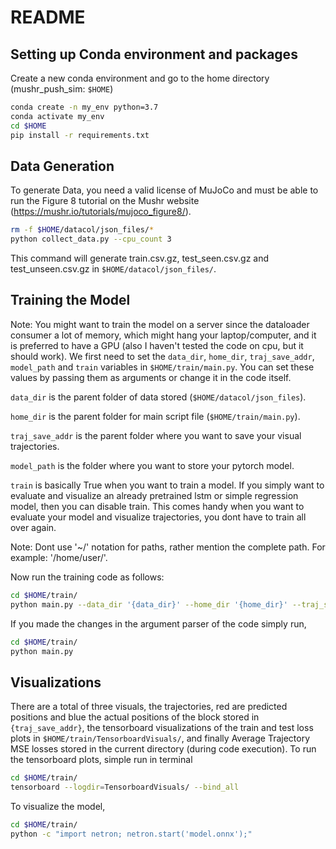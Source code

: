 # README

## Setting up Conda environment and packages
Create a new conda environment and go to the home directory (mushr_push_sim: `$HOME`)

```bash
conda create -n my_env python=3.7
conda activate my_env
cd $HOME
pip install -r requirements.txt
```

## Data Generation
To generate Data, you need a valid license of MuJoCo and must be able to run the Figure 8 tutorial on the Mushr website (https://mushr.io/tutorials/mujoco_figure8/).

```bash
rm -f $HOME/datacol/json_files/*
python collect_data.py --cpu_count 3
```
This command will generate train.csv.gz, test_seen.csv.gz and test_unseen.csv.gz in `$HOME/datacol/json_files/`.

## Training the Model
Note: You might want to train the model on a server since the dataloader consumer a lot of memory, which might hang your laptop/computer, and it is preferred to have a GPU (also I haven't tested the code on cpu, but it should work). We first need to set the `data_dir`, `home_dir`, `traj_save_addr`, `model_path` and `train` variables in `$HOME/train/main.py`. You can set these values by passing them as arguments or change it in the code itself.

`data_dir` is the parent folder of data stored (`$HOME/datacol/json_files`).

`home_dir` is the parent folder for main script file (`$HOME/train/main.py`).

`traj_save_addr` is the parent folder where you want to save your visual trajectories.

`model_path` is the folder where you want to store your pytorch model.

`train` is basically True when you want to train a model. If you simply want to evaluate and visualize an already pretrained lstm or simple regression model, then you can disable train. This comes handy when you want to evaluate your model and visualize trajectories, you dont have to train all over again.

Note: Dont use '~/' notation for paths, rather mention the complete path. For example: '/home/user/'.

Now run the training code as follows:
```bash
cd $HOME/train/
python main.py --data_dir '{data_dir}' --home_dir '{home_dir}' --traj_save_addr '{traj_save_addr}'
```
If you made the changes in the argument parser of the code simply run,
```bash
cd $HOME/train/
python main.py
```

## Visualizations
There are a total of three visuals, the trajectories, red are predicted positions and blue the actual positions of the block stored in `{traj_save_addr}`, the tensorboard visualizations of the train and test loss plots in `$HOME/train/TensorboardVisuals/`, and finally Average Trajectory MSE losses stored in the current directory (during code execution).
To run the tensorboard plots, simple run in terminal
```bash
cd $HOME/train/
tensorboard --logdir=TensorboardVisuals/ --bind_all
```

To visualize the model,
```bash
cd $HOME/train/
python -c "import netron; netron.start('model.onnx');"
```

